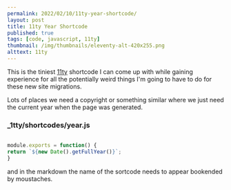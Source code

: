 ```yaml
---
permalink: 2022/02/10/11ty-year-shortcode/
layout: post
title: 11ty Year Shortcode
published: true
tags: [code, javascript, 11ty]
thumbnail: /img/thumbnails/eleventy-alt-420x255.png
alttext: 11ty
---
```


This is the tiniest [11ty](https://www.11ty.dev) shortcode I can come up with while gaining experience for all the
potentially weird things I'm going to have to do for these new site migrations.

Lots of places we need a copyright or something similar where we just need the current year when the page was generated.

### \_1tty/shortcodes/year.js

```javascript

module.exports = function() {
return `${new Date().getFullYear()}`;
}

```

and in the markdown the name of the sortcode needs to appear bookended by moustaches.
